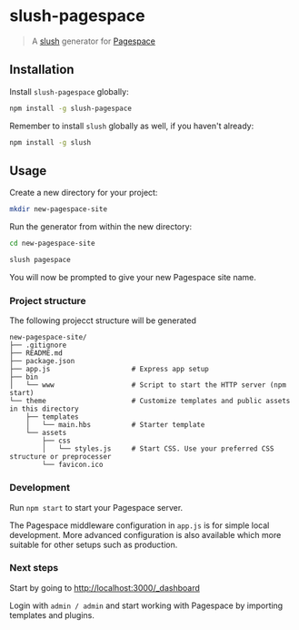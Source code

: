 slush-pagespace
==============

> A [slush](http://slushjs.github.io) generator for [Pagespace](http://pagespace.io)

## Installation

Install `slush-pagespace` globally:

```bash
npm install -g slush-pagespace
```

Remember to install `slush` globally as well, if you haven't already:

```bash
npm install -g slush
```

## Usage

Create a new directory for your project:

```bash
mkdir new-pagespace-site
```

Run the generator from within the new directory:

```bash
cd new-pagespace-site

slush pagespace
```

You will now be prompted to give your new Pagespace site name.

### Project structure

The following projecct structure will be generated

```
new-pagespace-site/
├── .gitignore
├── README.md
├── package.json
├── app.js                    # Express app setup  
├── bin
│   └── www                   # Script to start the HTTP server (npm start)
└── theme                     # Customize templates and public assets in this directory    
    ├── templates    
    │   └── main.hbs          # Starter template  
    └── assets
        ├── css
        │   └── styles.js     # Start CSS. Use your preferred CSS structure or preprocesser     
        └── favicon.ico                        
```

### Development

Run `npm start` to start your Pagespace server.

The Pagespace middleware configuration in `app.js` is for simple local development. More advanced configuration 
is also available which more suitable for other setups such as production.

### Next steps

Start by going to [http://localhost:3000/_dashboard](http://localhost:3000/_dashboard) 

Login with `admin / admin` and start working with Pagespace by importing templates and plugins.